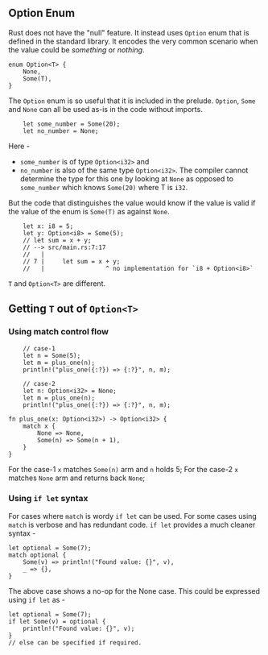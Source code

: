 ## Option Enum

Rust does not have the "null" feature. It instead uses `Option` enum that is defined in the standard library. It encodes the very common scenario when the value could be _something_ or _nothing_. 

```
enum Option<T> {
    None,
    Some(T),
}
```

The `Option` enum is so useful that it is included in the prelude. `Option`, `Some` and `None` can all be used as-is in the code without imports. 

```
    let some_number = Some(20);
    let no_number = None;
```

Here -

- `some_number` is of type `Option<i32>` and
- `no_number` is also of the same type `Option<i32>`. The compiler cannot determine the type for this one by looking at `None` as opposed to `some_number` which knows `Some(20)` where T is `i32`.

But the code that distinguishes the value would know if the value is valid if the value of the enum is `Some(T)` as against `None`.

```
    let x: i8 = 5;
    let y: Option<i8> = Some(5);
    // let sum = x + y;
    // --> src/main.rs:7:17
    //   |
    // 7 |     let sum = x + y;
    //   |                 ^ no implementation for `i8 + Option<i8>`

```

`T` and `Option<T>` are different.

## Getting `T` out of `Option<T>`

### Using match control flow

```
    // case-1
    let n = Some(5);
    let m = plus_one(n);
    println!("plus_one({:?}) => {:?}", n, m);

    // case-2
    let n: Option<i32> = None;
    let m = plus_one(n);
    println!("plus_one({:?}) => {:?}", n, m);

fn plus_one(x: Option<i32>) -> Option<i32> {
    match x {
        None => None,
        Some(n) => Some(n + 1),
    }
}
```

For the case-1 `x` matches `Some(n)` arm and `n` holds 5;
For the case-2 `x` matches `None` arm and returns back `None`;

### Using `if let` syntax

For cases where `match` is wordy `if let` can be used. For some cases using `match` is verbose and has redundant code. `if let` provides a much cleaner syntax -

```
let optional = Some(7);
match optional {
    Some(v) => println!("Found value: {}", v),
    _ => {},
}
```

The above case shows a no-op for the None case. This could be expressed using `if let` as -

```
let optional = Some(7);
if let Some(v) = optional {
    println!("Found value: {}", v);
} 
// else can be specified if required.
```
